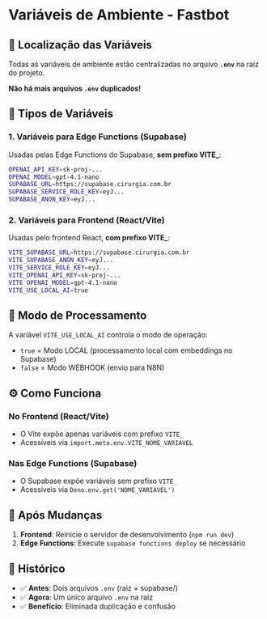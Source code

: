 # Variáveis de Ambiente - Fastbot

## 📁 Localização das Variáveis

Todas as variáveis de ambiente estão centralizadas no arquivo **`.env`** na raiz do projeto.

**Não há mais arquivos `.env` duplicados!**

## 🔧 Tipos de Variáveis

### 1. Variáveis para Edge Functions (Supabase)

Usadas pelas Edge Functions do Supabase, **sem prefixo VITE_**:

```bash
OPENAI_API_KEY=sk-proj-...
OPENAI_MODEL=gpt-4.1-nano
SUPABASE_URL=https://supabase.cirurgia.com.br
SUPABASE_SERVICE_ROLE_KEY=eyJ...
SUPABASE_ANON_KEY=eyJ...
```

### 2. Variáveis para Frontend (React/Vite)

Usadas pelo frontend React, **com prefixo VITE_**:

```bash
VITE_SUPABASE_URL=https://supabase.cirurgia.com.br
VITE_SUPABASE_ANON_KEY=eyJ...
VITE_SERVICE_ROLE_KEY=eyJ...
VITE_OPENAI_API_KEY=sk-proj-...
VITE_OPENAI_MODEL=gpt-4.1-nano
VITE_USE_LOCAL_AI=true
```

## 🚀 Modo de Processamento

A variável `VITE_USE_LOCAL_AI` controla o modo de operação:

- `true` = Modo LOCAL (processamento local com embeddings no Supabase)
- `false` = Modo WEBHOOK (envio para N8N)

## ⚙️ Como Funciona

### No Frontend (React/Vite)

- O Vite expõe apenas variáveis com prefixo `VITE_`
- Acessíveis via `import.meta.env.VITE_NOME_VARIAVEL`

### Nas Edge Functions (Supabase)

- O Supabase expõe variáveis sem prefixo `VITE_`
- Acessíveis via `Deno.env.get('NOME_VARIAVEL')`

## 🔄 Após Mudanças

1. **Frontend**: Reinicie o servidor de desenvolvimento (`npm run dev`)
2. **Edge Functions**: Execute `supabase functions deploy` se necessário

## 📝 Histórico

- ✅ **Antes**: Dois arquivos `.env` (raiz + supabase/)
- ✅ **Agora**: Um único arquivo `.env` na raiz
- ✅ **Benefício**: Eliminada duplicação e confusão
